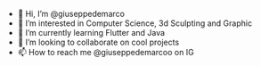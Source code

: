 - 👋 Hi, I’m @giuseppedemarco
- 👀 I’m interested in Computer Science, 3d Sculpting and Graphic
- 🌱 I’m currently learning Flutter and Java
- 💞️ I’m looking to collaborate on cool projects
- 📫 How to reach me @giuseppedemarcoo on IG

<!---
giuseppedemarco/giuseppedemarco is a ✨ special ✨ repository because its `README.md` (this file) appears on your GitHub profile.
You can click the Preview link to take a look at your changes.
--->
